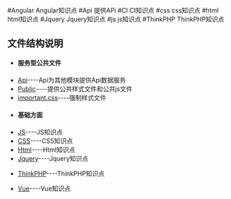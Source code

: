 #Angular         Angular知识点
#Api             提供APi
#CI  	         CI知识点
#css  	         css知识点
#html  	         html知识点
#Jquery          Jquery知识点
#js              js知识点
#ThinkPHP        ThinkPHP知识点

<h2>文件结构说明</h2>
<ul>
<li><h4>服务型公共文件</h4></li>
<li><a href="Api/">Api</a>----Api为其他模块提供Api数据服务</li>
<li><a href="Public/">Public</a>----提供公共样式文件和公共js文件</li>
<li><a href="css/important.css">important.css</a>----强制样式文件</li>
</ul>

<ul>
<li><h4>基础方面</h4></li>
<li><a href="JS/">JS</a>----JS知识点</li>
<li><a href="CSS/">CSS</a>----CSS知识点</li>
<li><a href="Html/">Html</a>----Html知识点</li>
<li><a href="Jquery/">Jquery</a>----Jquery知识点</li>

</ul>

<ul>
<li><a href="ThinkPHP/">ThinkPHP</a>----ThinkPHP知识点</li>
</ul>

<ul>
<li><a href="Vue/">Vue</a>----Vue知识点</li>
</ul>

